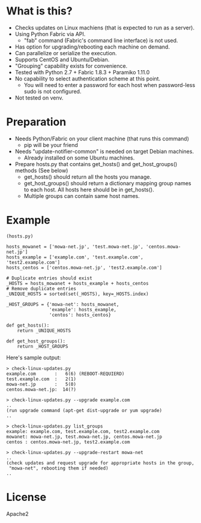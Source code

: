 # What is this?

 * Checks updates on Linux machiens (that is expected to run as a server).
 * Using Python Fabric via API.
     * "fab" command (Fabric's command line interface) is not used.
 * Has option for upgrading/rebooting each machine on demand.
 * Can parallelize or serialize the execution.
 * Supports CentOS and Ubuntu/Debian.
 * "Grouping" capability exists for convenience.
 * Tested with Python 2.7 + Fabric 1.8.3 + Paramiko 1.11.0
 * No capability to select authentication scheme at this point.
     * You will need to enter a password for each host
       when password-less sudo is not configured.
 * Not tested on venv.

# Preparation

 * Needs Python/Fabric on your client machine (that runs this command)
     * pip will be your friend
 * Needs "update-notifier-common" is needed on target Debian machines.
     * Already installed on some Ubuntu machines.
 * Prepare hosts.py that contains get_hosts() and get_host_groups() methods
   (See below)
     * get_hosts() should return all the hosts you manage.
     * get_host_groups() should return a dictionary mapping group names to
       each host. All hosts here should be in get_hosts().
     * Multiple groups can contain same host names.

# Example

    (hosts.py)
    
    hosts_mowanet = ['mowa-net.jp', 'test.mowa-net.jp', 'centos.mowa-net.jp']
    hosts_example = ['example.com', 'test.example.com', 'test2.example.com']
    hosts_centos = ['centos.mowa-net.jp', 'test2.example.com']
    
    # Duplicate entries should exist
    _HOSTS = hosts_mowanet + hosts_example + hosts_centos
    # Remove duplicate entries
    _UNIQUE_HOSTS = sorted(set(_HOSTS), key=_HOSTS.index)
    
    _HOST_GROUPS = {'mowa-net': hosts_mowanet,
                    'example': hosts_example,
                    'centos': hosts_centos}
    
    def get_hosts():
        return _UNIQUE_HOSTS
    
    def get_host_groups():
        return _HOST_GROUPS

Here's sample output:

    > check-linux-updates.py
    example.com       :   6(6) (REBOOT-REQUIERD)
    test.example.com  :   2(1)
    mowa-net.jp       :   5(0)
    centos.mowa-net.jp:  14(?)
    
    > check-linux-updates.py --upgrade example.com
    ..
    (run upgrade command (apt-get dist-upgrade or yum upgrade)
    ..
    
    > check-linux-updates.py list_groups
    example: example.com, test.example.com, test2.example.com
    mowanet: mowa-net.jp, test.mowa-net.jp, centos.mowa-net.jp
    centos : centos.mowa-net.jp, test2.example.com
    
    > check-linux-updates.py --upgrade-restart mowa-net
    ..
    (check updates and request upgrade for appropriate hosts in the group,
     "mowa-net", rebooting them if needed)
    ..

# License

Apache2
